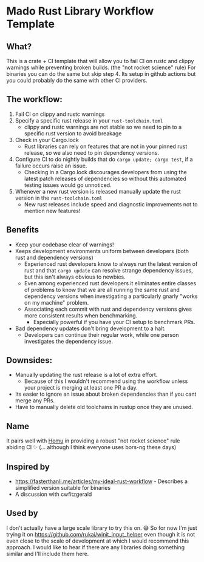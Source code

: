 # Mado Rust Library Workflow Template 

## What?

This is a crate + CI template that will allow you to fail CI on rustc and clippy warnings while preventing broken builds. (the "not rocket science" rule)
For binaries you can do the same but skip step 4.
Its setup in github actions but you could probably do the same with other CI providers.

## The workflow:

1. Fail CI on clippy and rustc warnings
2. Specify a specific rust release in your `rust-toolchain.toml`
    + clippy and rustc warnings are not stable so we need to pin to a specific rust version to avoid breakage
3. Check in your Cargo.lock
    + Rust libraries can rely on features that are not in your pinned rust release, so we also need to pin dependency versions.
4. Configure CI to do nightly builds that do `cargo update; cargo test`, if a failure occurs raise an issue.
    + Checking in a Cargo.lock discourages developers from using the latest patch releases of dependencies so without this automated testing issues would go unnoticed.
5. Whenever a new rust version is released manually update the rust version in the `rust-toolchain.toml`
    + New rust releases include speed and diagnostic improvements not to mention new features!

## Benefits

* Keep your codebase clear of warnings!
* Keeps development environments uniform between developers (both rust and dependency versions)
    + Experienced rust developers know to always run the latest version of rust and that `cargo update` can resolve strange dependency issues, but this isn't always obvious to newbies.
    + Even among experienced rust developers it eliminates entire classes of problems to know that we are all running the same rust and dependency versions when investigating a particularly gnarly "works on my machine" problem.
    + Associating each commit with rust and dependency versions gives more consistent results when benchmarking.
        - Especially powerful if you have your CI setup to benchmark PRs.
* Bad dependency updates don't bring development to a halt.
    + Developers can continue their regular work, while one person investigates the dependency issue.

## Downsides:

* Manually updating the rust release is a lot of extra effort.
    + Because of this I wouldn't recommend using the workflow unless your project is merging at least one PR a day.
* Its easier to ignore an issue about broken dependencies than if you cant merge any PRs.
* Have to manually delete old toolchains in rustup once they are unused.

## Name

It pairs well with [Homu](https://github.com/barosl/homu) in providing a robust "not rocket science" rule abiding CI ✨ (... although I think everyone uses bors-ng these days)

## Inspired by

*  https://fasterthanli.me/articles/my-ideal-rust-workflow - Describes a simplified version suitable for binaries
* A discussion with cwfitzgerald

## Used by

I don't actually have a large scale library to try this on. 😅
So for now I'm just trying it on https://github.com/rukai/winit_input_helper even though it is not even close to the scale of development at which I would recommend this approach.
I would like to hear if there are any libraries doing something similar and I'll include them here.
